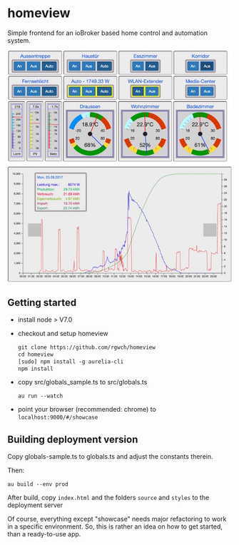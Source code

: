 # homeview
Simple frontend for an ioBroker based home control and automation system.

![Homeview](img/homeview_2017_09_23.jpg)
![solar](img/homeview_2017_09_25.jpg)

## Getting started

- install node > V7.0

- checkout and setup homeview

      git clone https://github.com/rgwch/homeview
      cd homeview
      [sudo] npm install -g aurelia-cli
      npm install
      
 - copy src/globals_sample.ts to src/globals.ts
 
       au run --watch
    
- point your browser (recommended: chrome) to `localhost:9000/#/showcase`    

## Building deployment version

Copy globals-sample.ts to globals.ts and adjust the constants therein.

Then:

    au build --env prod
    
After build, copy `index.html`  and the folders `source` and `styles` to the deployment server    

Of course, everything except "showcase" needs major refactoring to work in a specific environment.
So, this is rather an idea on how to get started, than a ready-to-use app.
